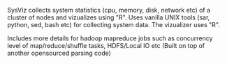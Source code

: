 SysViz collects system statistics (cpu, memory, disk, network etc) of a cluster of nodes and vizualizes using "R".
Uses vanilla UNIX tools (sar, python, sed, bash etc) for collecting system data. The vizualizer uses "R". 

Includes more details for hadoop mapreduce jobs such as concurrency level of map/reduce/shuffle tasks, HDFS/Local IO etc 
(Built on top of another opensourced parsing code)
